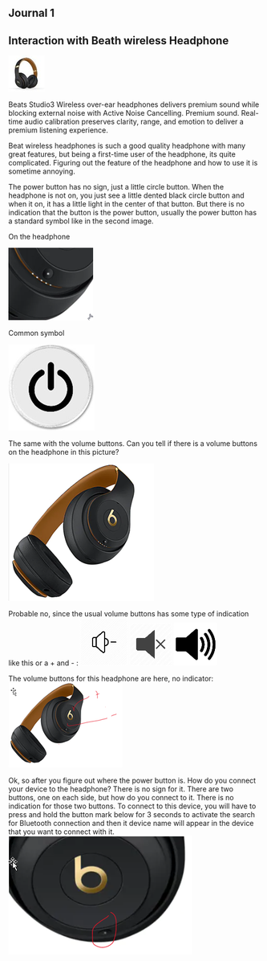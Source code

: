 
## Journal 1

## Interaction with Beath wireless Headphone 

![beat headphone 1.jpg](Picture1.jpg)

Beats Studio3 Wireless over-ear headphones delivers premium sound while blocking external noise with Active Noise Cancelling. Premium sound. Real-time audio calibration preserves clarity, range, and emotion to deliver a premium listening experience.

Beat wireless headphones is such a good quality headphone with many great features, but being a first-time user of the headphone, its quite complicated. Figuring out the feature of the headphone and how to use it is sometime annoying. 

The power button has no sign, just a little circle button. When the headphone is not on, you just see a little dented black circle button and when it on, it has a little light in the center of that button. But there is no indication that the button is the power button, usually the power button has a standard symbol like in the second image. 

On the headphone

![beat headphone 2.jpg](Picture2.png)

Common symbol

![beat headphone 3.jpg](Picture3.jpg)

The same with the volume buttons. Can you tell if there is a volume buttons on the headphone in this picture? 

![beat headphone 4.jpg](Picture4.png)

Probable no, since the usual volume buttons has some type of indication like this or a + and - : 
![beat headphone 5.jpg](Picture5.png)
![beat headphone 6.jpg](Picture6.png)
![beat headphone 7.jpg](Picture7.png)

The volume buttons for this headphone are here, no indicator: 
![beat headphone 8.jpg](Picture8.png)

Ok, so after you figure out where the power button is. How do you connect your device to the headphone? There is no sign for it. There are two buttons, one on each side, but how do you connect to it. There is no indication for those two buttons.  To connect to this device, you will have to press and hold the button mark below for 3 seconds to activate the search for Bluetooth connection and then it device name will appear in the device that you want to connect with it.   
![beat headphone 9.jpg](Picture9.png)


